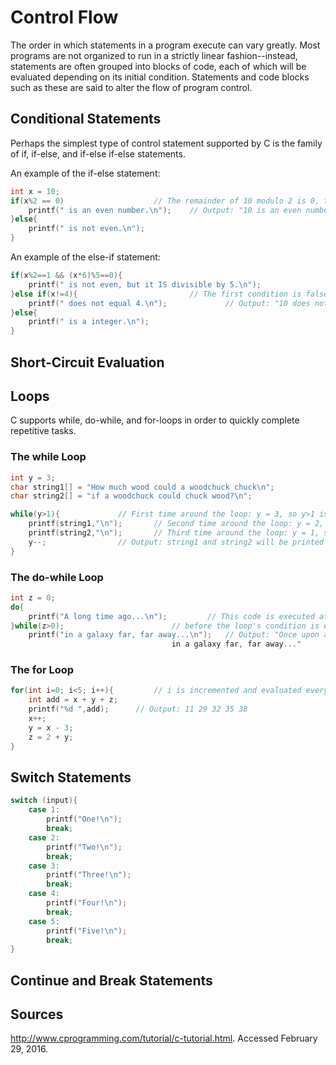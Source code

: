 # Control Flow

The order in which statements in a program execute can vary greatly. Most programs are not organized to run in a strictly linear fashion--instead, statements are often grouped into blocks of code, each of which will be evaluated depending on its initial condition. Statements and code blocks such as these are said to alter the flow of program control. 

## Conditional Statements

Perhaps the simplest type of control statement supported by C is the family of if, if-else, and if-else if-else statements.

An example of the if-else statement:

```c
int x = 10;
if(x%2 == 0) 					// The remainder of 10 modulo 2 is 0, thus the condition is true	
	printf(" is an even number.\n");	// Output: "10 is an even number."	
}else{
	printf(" is not even.\n");
}
```
An example of the else-if statement:

```c
if(x%2==1 && (x*6)%5==0){
	printf(" is not even, but it IS divisible by 5.\n");
}else if(x!=4){							// The first condition is false, but 10 != 4 is true
	printf(" does not equal 4.\n");				// Output: "10 does not equal 4."
}else{
	printf(" is a integer.\n");
}
````

## Short-Circuit Evaluation

## Loops

C supports while, do-while, and for-loops in order to quickly complete repetitive tasks.

### The while Loop

```c
int y = 3;
char string1[] = "How much wood could a woodchuck chuck\n";
char string2[] = "if a woodchuck could chuck wood?\n";

while(y>1){				// First time around the loop: y = 3, so y>1 is true
	printf(string1,"\n");		// Second time around the loop: y = 2, so y>1 is true
	printf(string2,"\n");		// Third time around the loop: y = 1, so y>1 is false
	y--;				// Output: string1 and string2 will be printed twice
}
```

### The do-while Loop

```c
int z = 0;
do{
	printf("A long time ago...\n");			// This code is executed at least once
}while(z>0);						// before the loop's condition is evaluated
	printf("in a galaxy far, far away...\n");	// Output: "Once upon a time ago...
								    in a galaxy far, far away..."
```

### The for Loop

```c
for(int i=0; i<5; i++){			// i is incremented and evaluated every time the loop executes
	int add = x + y + z;
	printf("%d ",add);		// Output: 11 29 32 35 38
	x++;
	y = x - 3;
	z = 2 + y;
}
```

## Switch Statements


```c
switch (input){
	case 1:
		printf("One!\n");
		break;
	case 2:
		printf("Two!\n");
		break;
	case 3:
		printf("Three!\n");
		break;
	case 4:
		printf("Four!\n");
		break;
	case 5:
		printf("Five!\n");
		break;		
}
```

## Continue and Break Statements


## Sources

http://www.cprogramming.com/tutorial/c-tutorial.html. Accessed February 29, 2016.
